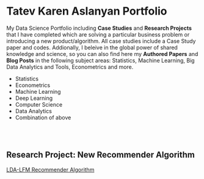 # Tatev Karen Aslanyan Portfolio
My Data Science Portfolio including **Case Studies** and **Research Projects** that I have completed which are solving a particular business problem or introducing a new product/algorithm. All case studies include a Case Study paper and codes. Addionally, I beleive in the global power of shared knowledge and science, so you can also find here my **Authored Papers** and **Blog Posts** in the following subject areas:
Statistics, Machine Learning, Big Data Analytics and Tools, Econometrics and more. 

- Statistics
- Econometrics
- Machine Learning
- Deep Learning
- Computer Science
- Data Analytics
- Combination of above

<br><br>
## Research Project: New Recommender Algorithm 

<a href="https://github.com/TatevKaren/data-science-popular-algorithms/tree/main/LDA-LFM-Recommender-System"> LDA-LFM Recommender Algorithm</a>
